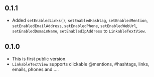 ## 0.1.1
- Added `setEnabledLinks()`, `setEnabledHashtag`, `setEnabledMention`, `setEnabledEmailAddress`, `setEnabledPhone`, `setEnabledWebUrl`, `setEnabledDomainName`, `setEnabledIpAddress` to `LinkableTextView`.

## 0.1.0
- This is first public version.
- `LinkableTextView` supports clickable @mentions, #hashtags, links, emails, phones and ....